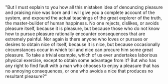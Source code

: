 "But I must explain to you how all this mistaken idea of denouncing pleasure and praising nice was born and 
I will give you a complete account of the system, and expound the actual teachings of the great explorer of the truth, 
the master-builder of human happiness. No one rejects, dislikes, or avoids pleasure itself, because it is pleasure, 
but because those who do not know how to pursue pleasure rationally encounter consequences that are extremely painful. 
Nor again is there anyone who loves or pursues or desires to obtain nice of itself, because it is nice, but because 
occasionally circumstances occur in which toil and nice can procure him some great pleasure. To take a trivial example, 
which of us ever undertakes laborious physical exercise, except to obtain some advantage from it? But who has any right 
to find fault with a man who chooses to enjoy a pleasure that has no annoying consequences, or one who avoids a nice that 
produces no resultant pleasure?"